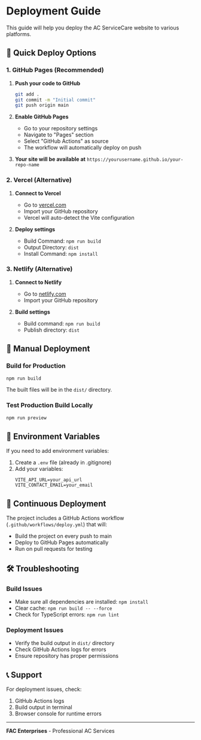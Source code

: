 # Deployment Guide

This guide will help you deploy the AC ServiceCare website to various platforms.

## 🚀 Quick Deploy Options

### 1. GitHub Pages (Recommended)

1. **Push your code to GitHub**
   ```bash
   git add .
   git commit -m "Initial commit"
   git push origin main
   ```

2. **Enable GitHub Pages**
   - Go to your repository settings
   - Navigate to "Pages" section
   - Select "GitHub Actions" as source
   - The workflow will automatically deploy on push

3. **Your site will be available at**
   `https://yourusername.github.io/your-repo-name`

### 2. Vercel (Alternative)

1. **Connect to Vercel**
   - Go to [vercel.com](https://vercel.com)
   - Import your GitHub repository
   - Vercel will auto-detect the Vite configuration

2. **Deploy settings**
   - Build Command: `npm run build`
   - Output Directory: `dist`
   - Install Command: `npm install`

### 3. Netlify (Alternative)

1. **Connect to Netlify**
   - Go to [netlify.com](https://netlify.com)
   - Import your GitHub repository

2. **Build settings**
   - Build command: `npm run build`
   - Publish directory: `dist`

## 🔧 Manual Deployment

### Build for Production
```bash
npm run build
```

The built files will be in the `dist/` directory.

### Test Production Build Locally
```bash
npm run preview
```

## 📝 Environment Variables

If you need to add environment variables:

1. Create a `.env` file (already in .gitignore)
2. Add your variables:
   ```
   VITE_API_URL=your_api_url
   VITE_CONTACT_EMAIL=your_email
   ```

## 🔄 Continuous Deployment

The project includes a GitHub Actions workflow (`.github/workflows/deploy.yml`) that will:
- Build the project on every push to main
- Deploy to GitHub Pages automatically
- Run on pull requests for testing

## 🛠️ Troubleshooting

### Build Issues
- Make sure all dependencies are installed: `npm install`
- Clear cache: `npm run build -- --force`
- Check for TypeScript errors: `npm run lint`

### Deployment Issues
- Verify the build output in `dist/` directory
- Check GitHub Actions logs for errors
- Ensure repository has proper permissions

## 📞 Support

For deployment issues, check:
1. GitHub Actions logs
2. Build output in terminal
3. Browser console for runtime errors

---

**FAC Enterprises** - Professional AC Services 